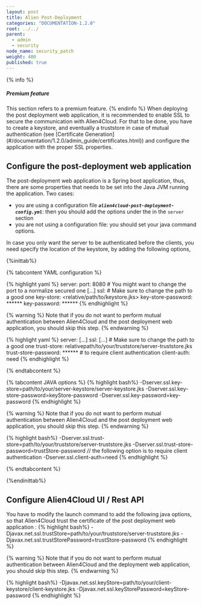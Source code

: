 ```yaml
---
layout: post
title: Alien Post-Deployment
categories: "DOCUMENTATION-1.2.0"
root: ../../
parent:
  - admin
  - security
node_name: security_patch
weight: 400
published: true
---
```


{% info %}
<h5>Premium feature</h5>
This section refers to a premium feature.
{% endinfo %}
When deploying the post deployment web application, it is recommended to enable SSL to secure the communication with Alien4Cloud.
For that to be done, you have to create a keystore, and eventually a truststore in case of mutual authentication (see [Certificate Generation](#/documentation/1.2.0/admin_guide/certificates.html)) and configure the application with the proper SSL properties.

## Configure the post-deployment web application
The post-deployment web application is a Spring boot application, thus, there are some properties that needs to be set into the Java JVM running the application. Two cases:

* you are using a configuration file ***`alien4cloud-post-deployment-config.yml`***: then you should add the options under the in the `server` section
* you are not using a configuration file: you should set your java command options.

In case you only want the server to be authenticated before the clients, you need specify the location of the keystore, by adding the following options,  

{%inittab%}

{% tabcontent YAML configuration %}

{% highlight yaml %}
server:
  port: 8080 # You might want to change the port to a normalize secured one
  [...]
  ssl:
    # Make sure to change the path to a good one
    key-store: <relative/path/to/keystore.jks>
    key-store-password: ******
    key-password: ******
{% endhighlight %}

{% warning %}
Note that if you do not want to perform mutual authentication between Alien4Cloud and the post deployment web application, you should skip this step.
{% endwarning %}

{% highlight yaml %}
server:
  [...]
  ssl:
    [...]
    # Make sure to change the path to a good one
    trust-store: relativepath/to/your/truststore/server-truststore.jks
    trust-store-password: ******
    # to require client authentication
    client-auth: need
{% endhighlight %}

{% endtabcontent %}

{% tabcontent JAVA options %}
{% highlight bash%}
-Dserver.ssl.key-store=path/to/your/server-keystore/server-keystore.jks
-Dserver.ssl.key-store-password=keyStore-password
-Dserver.ssl.key-password=key-password
{% endhighlight %}

{% warning %}
Note that if you do not want to perform mutual authentication between Alien4Cloud and the post deployment web application, you should skip this step.
{% endwarning %}

{% highlight bash%}
-Dserver.ssl.trust-store=path/to/your/truststore/server-truststore.jks
-Dserver.ssl.trust-store-password=trustStore-password
// the following option is to require client authentication
-Dserver.ssl.client-auth=need
{% endhighlight %}

{% endtabcontent %}

{%endinittab%}


## Configure Alien4Cloud UI / Rest API
You have to modify the launch command to add the following java options, so that Alien4Cloud trust the certificate of the post deployment web application :
{% highlight bash%}
-Djavax.net.ssl.trustStore=path/to/your/truststore/server-truststore.jks
-Djavax.net.ssl.trustStorePassword=trustStore-password
{% endhighlight %}

{% warning %}
Note that if you do not want to perform mutual authentication between Alien4Cloud and the deployment web application, you should skip this step.
{% endwarning %}

{% highlight bash%}
-Djavax.net.ssl.keyStore=path/to/your/client-keystore/client-keystore.jks
-Djavax.net.ssl.keyStorePassword=keyStore-password
{% endhighlight %}
